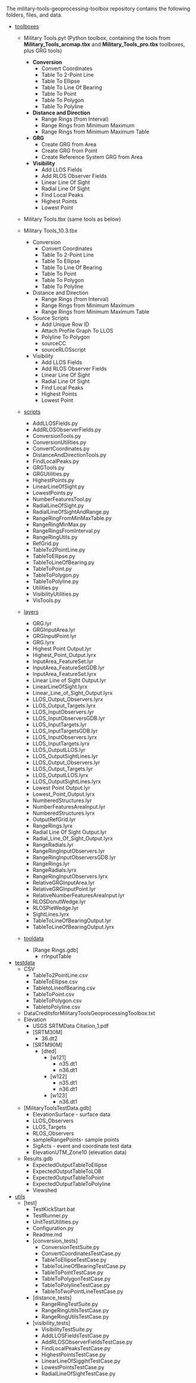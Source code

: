 The military-tools-geoprocessing-toolbox repository contains the following folders, files, and data.

* [toolboxes](./toolboxes)
	* Military Tools.pyt (Python toolbox, containing the tools from **Military_Tools_arcmap.tbx** and **Military_Tools_pro.tbx** toolboxes, plus GRG tools)
		* **Conversion**
			* Convert Coordinates
			* Table To 2-Point Line
			* Table To Ellipse
			* Table To Line Of Bearing
			* Table To Point
			* Table To Polygon
			* Table To Polyline
		* **Distance and Direction**
			* Range Rings (from Interval)
			* Range Rings from Minimum Maximum
			* Range Rings from Minimum Maximum Table
		* **GRG**
			* Create GRG from Area
			* Create GRG from Point
			* Create Reference System GRG from Area			
		* **Visibility**
			* Add LLOS Fields
			* Add RLOS Observer Fields
			* Linear Line Of Sight
			* Radial Line Of Sight
			* Find Local Peaks
			* Highest Points
			* Lowest Point
			
	* Military Tools.tbx (same tools as below)
	* Military Tools_10.3.tbx
		* Conversion
			* Convert Coordinates
			* Table To 2-Point Line
			* Table To Ellipse
			* Table To Line Of Bearing
			* Table To Point
			* Table To Polygon
			* Table To Polyline
		* Distance and Direction
			* Range Rings (from Interval)
			* Range Rings from Minimum Maximum
			* Range Rings from Minimum Maximum Table
		* Source Scripts
			* Add Unique Row ID
			* Attach Profile Graph To LLOS
			* Polyline To Polygon
			* sourceCC
			* sourceRLOSscript
		* Visibility
			* Add LLOS Fields
			* Add RLOS Observer Fields
			* Linear Line Of Sight
			* Radial Line Of Sight
			* Find Local Peaks
			* Highest Points
			* Lowest Point
	* [scripts](./toolboxes/scripts)
		* AddLLOSFields.py
		* AddRLOSObserverFields.py
		* ConversionTools.py
		* ConversionUtilities.py
		* ConvertCoordinates.py
		* DistanceAndDirectionTools.py
		* FindLocalPeaks.py
		* GRGTools.py
		* GRGUtilities.py
		* HighestPoints.py
		* LinearLineOfSight.py
		* LowestPoints.py
		* NumberFeaturesTool.py
		* RadialLineOfSight.py
		* RadialLineOfSightAndRange.py
		* RangeRingFromMinMaxTable.py
		* RangeRingMinMax.py
		* RangeRingsFromInterval.py
		* RangeRingUtils.py
		* RefGrid.py
		* TableTo2PointLine.py
		* TableToEllipse.py
		* TableToLineOfBearing.py
		* TableToPoint.py
		* TableToPolygon.py
		* TableToPolyline.py
		* Utilities.py
		* VisibilityUtilities.py
		* VisTools.py
	* [layers](./toolboxes/layers)
		* GRG.lyr
		* GRGInputArea.lyr
		* GRGInputPoint.lyr
		* GRG.lyrx
		* Highest Point Output.lyr
		* Highest_Point_Output.lyrx
		* InputArea_FeatureSet.lyr
		* InputArea_FeatureSetGDB.lyr
		* InputArea_FeatureSet.lyrx
		* Linear Line of Sight Output.lyr
		* LinearLineOfSight.lyrx
		* Linear_Line_of_Sight_Output.lyrx
		* LLOS_Output_Observers.lyrx
		* LLOS_Output_Targets.lyrx
		* LLOS_InputObservers.lyr
		* LLOS_InputObserversGDB.lyr
		* LLOS_InputTargets.lyr
		* LLOS_InputTargetsGDB.lyr
		* LLOS_InputObservers.lyrx
		* LLOS_InputTargets.lyrx
		* LLOS_OutputLLOS.lyr
		* LLOS_OutputSightLines.lyr
		* LLOS_Output_Observers.lyr
		* LLOS_Output_Targets.lyr
		* LLOS_OutputLLOS.lyrx
		* LLOS_OutputSightLines.lyrx
		* Lowest Point Output.lyr
		* Lowest_Point_Output.lyrx
		* NumberedStructures.lyr
		* NumberFeaturesAreaInput.lyr
		* NumberedStructures.lyrx
		* OutputRefGrid.lyr
		* RangeRings.lyrx
		* Radial Line Of Sight Output.lyr
		* Radial_Line_Of_Sight_Output.lyrx
		* RangeRadials.lyr
		* RangeRingInputObservers.lyr
		* RangeRingInputObserversGDB.lyr
		* RangeRings.lyr
		* RangeRadials.lyrx
		* RangeRingInputObservers.lyrx
		* RelativeGRGInputArea.lyr
		* RelativeGRGInputPoint.lyr
		* RelativeNumberFeaturesAreaInput.lyr
		* RLOSDonutWedge.lyr
		* RLOSPieWedge.lyr
		* SightLines.lyrx
		* TableToLineOfBearingOutput.lyr
		* TableToLineOfBearingOutput.lyrx

	* [tooldata](./toolboxes/tooldata)
		* [Range Rings.gdb]
			* rrInputTable
* [testdata](./testdata)
	* CSV
		* TableTo2PointLine.csv
		* TableToEllipse.csv
		* TabletoLineofBearing.csv
		* TableToPoint.csv
		* TableToPolygon.csv
		* TabletoPolyline.csv
	* DataCreditsforMilitaryToolsGeoprocessingToolbox.txt
	* Elevation
		* USGS SRTMData Citation_1.pdf
		* [SRTM30M]
			* 36.dt2
		* [SRTM90M]
			* [dted]
				* [w121]
					* n35.dt1
					* n36.dt1
				* [w122]
					* n35.dt1
					* n36.dt1
				* [w123]
					* n36.dt1
	* [MilitaryToolsTestData.gdb]
		* ElevationSurface - surface data
		* LLOS_Observers
		* LLOS_Targets
		* RLOS_Observers
		* sampleRangePoints- sample points
		* SigActs - event and coordinate test data 
		* ElevationUTM_Zone10 (elevation data)
	* Results.gdb
		* ExpectedOutputTableToEllipse
		* ExpectedOutputTableToLOB
		* ExpectedOutputTableToPoint
		* ExpectedOutputTableToPolyline
		* Viewshed
* [utils](./utils)
	* [test]
		* TestKickStart.bat
		* TestRunner.py
		* UnitTestUtilities.py
		* Configuration.py
		* Readme.md
		* [conversion_tests]
			* ConversionTestSuite.py
			* ConvertCoordinatesTestCase.py
			* TableToEllipseTestCase.py
			* TableToLineOfBearingTestCase.py
			* TableToPointTestCase.py
			* TableToPolygonTestCase.py
			* TableToPolylineTestCase.py
			* TableToTwoPointLineTestCase.py
		* [distance_tests]
			* RangeRingTestSuite.py
			* RangeRingUtilsTestCase.py
			* RangeRingUtilsTestCase.py
		* [visibility_tests]
			* VisibilityTestSuite.py
			* AddLLOSFieldsTestCase.py
			* AddRLOSObserverFieldsTestCase.py
			* FindLocalPeaksTestCase.py
			* HighestPointsTestCase.py
			* LinearLineOfSiggihtTestCase.py
			* LowestPointsTestCase.py
			* RadialLineOfSightTestCase.py
		
